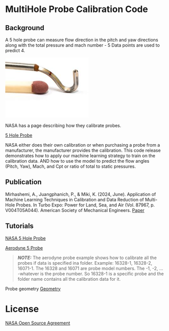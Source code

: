 # MultiHole Probe Calibration Code
## Background
A 5 hole probe can measure flow direction in the pitch and yaw directions along with the total pressure and mach number - 5 Data points are used to predict 4. 

![5Probe](images/5_Hole.jpg)

NASA has a page describing how they calibrate probes. 

[5 Hole Probe](https://www.grc.nasa.gov/www/k-12/airplane/tunp5h.html)

NASA either does their own calibration or when purchasing a probe from a manufacturer, the manufacturer provides the calibration. This code release demonstrates how to apply our machine learning strategy to train on the calibration data. AND how to use the model to predict the flow angles (Pitch, Yaw), Mach, and Cpt or ratio of total to static pressures. 

## Publication
Mirhashemi, A., Juangphanich, P., & Miki, K. (2024, June). Application of Machine Learning Techniques in Calibration and Data Reduction of Multi-Hole Probes. In Turbo Expo: Power for Land, Sea, and Air (Vol. 87967, p. V004T05A044). American Society of Mechanical Engineers.
[Paper](https://asmedigitalcollection.asme.org/turbomachinery/article-abstract/147/7/071011/1208619/Application-of-Machine-Learning-Techniques-in?redirectedFrom=fulltext)

## Tutorials
[NASA 5 Hole Probe](https://colab.research.google.com/github/nasa/multihole-probe-calibration/blob/main/tutorials/5HoleProbe/5HoleProbeTrain.ipynb)

[Aerodyne 5 Probe](https://colab.research.google.com/github/nasa/multihole-probe-calibration/blob/main/tutorials/AerodyneProbe/AerodyneTutorial.ipynb)

> **_NOTE:_**  The aerodyne probe example shows how to calibrate all the probes if data is specified ina folder. Example: 16328-1, 16328-2, 16071-1. The 16328 and 16071 are probe model numbers. The -1, -2, ... -whatever is the probe number. So 16328-1 is a specific probe and the folder name contains all the calibration data for it. 

Probe geometry [Geometry](dataset/Combined%20AIP%20Rake%20Drawing%20Files%2010-6-17.pdf)

# License
[NASA Open Source Agreement](https://opensource.org/licenses/NASA-1.3)
